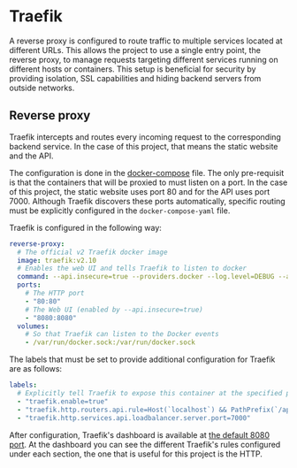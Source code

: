 # Traefik

A reverse proxy is configured to route traffic to multiple services located at different URLs. This allows the project
to use a single entry point, the reverse proxy, to manage requests targeting different services running on different
hosts or containers. This setup is beneficial for security by providing isolation, SSL capabilities and hiding backend
servers from outside networks.

## Reverse proxy

Traefik intercepts and routes every incoming request to the corresponding backend service. In the case of this project,
that means the static website and the API.

The configuration is done in the [docker-compose](../docker-compose.yaml) file. The only pre-requisit is that the
containers that will be proxied to must listen on a port. In the case of this project, the static website uses port 80
and for the API uses port 7000. Although Traefik discovers these ports automatically, specific routing must be
explicitly configured in the `docker-compose-yaml` file.

Traefik is configured in the following way:

```yaml
reverse-proxy:
  # The official v2 Traefik docker image
  image: traefik:v2.10
  # Enables the web UI and tells Traefik to listen to docker
  command: --api.insecure=true --providers.docker --log.level=DEBUG --accesslog=true
  ports:
    # The HTTP port
    - "80:80"
    # The Web UI (enabled by --api.insecure=true)
    - "8080:8080"
  volumes:
    # So that Traefik can listen to the Docker events
    - /var/run/docker.sock:/var/run/docker.sock
```

The labels that must be set to provide additional configuration for Traefik are as follows:

```yaml
labels:
  # Explicitly tell Traefik to expose this container at the specified path
  - "traefik.enable=true"
  - "traefik.http.routers.api.rule=Host(`localhost`) && PathPrefix(`/api`)"
  - "traefik.http.services.api.loadbalancer.server.port=7000"
```

After configuration, Traefik's dashboard is available at [the default 8080 port](http://localhost:8080).
At the dashboard you can see the different Traefik's rules configured under each section, the one that is useful for
this project is the HTTP.